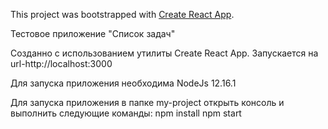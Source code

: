 ﻿This project was bootstrapped with [Create React App](https://github.com/facebook/create-react-app).

Тестовое приложение "Список задач"

Созданно с использованием утилиты Create React App.
Запускается на url-http://localhost:3000

Для запуска приложения необходима NodeJs 12.16.1

Для запуска приложения в папке my-project открыть консоль и выполнить следующие команды:
npm install
npm start